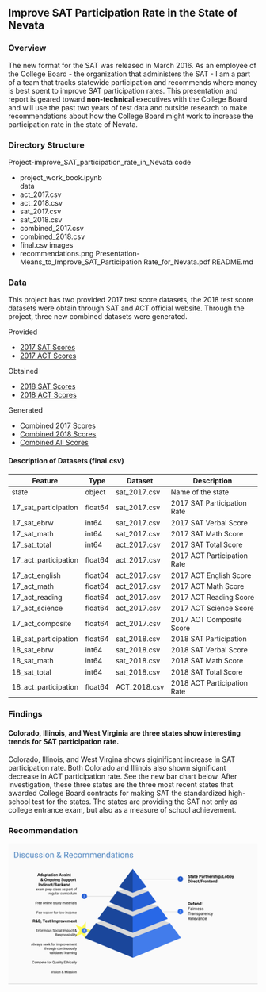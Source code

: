 ## Improve SAT Participation Rate in the State of Nevata

### Overview
The new format for the SAT was released in March 2016. As an employee of the College Board - the organization that administers
the SAT - I am a part of a team that tracks statewide participation and recommends where money is best spent to improve SAT
participation rates. This presentation and report is geared toward **non-technical** executives with the College Board
and will use the past two years of test data and outside research to make recommendations about how the College Board might work to increase the participation rate in the state of Nevata.

### Directory Structure
Project-improve_SAT_participation_rate_in_Nevata
code
- project_work_book.ipynb     
data
- act_2017.csv
- act_2018.csv
- sat_2017.csv
- sat_2018.csv
- combined_2017.csv
- combined_2018.csv
- final.csv
images
- recommendations.png
Presentation-Means_to_Improve_SAT_Participation Rate_for_Nevata.pdf
README.md

### Data
This project has two provided 2017 test score datasets, the 2018 test score datasets were obtain through SAT and ACT official
website. Through the project, three new combined datasets were generated.

Provided
- [2017 SAT Scores](./data/sat_2017.csv)
- [2017 ACT Scores](./data/act_2017.csv)

Obtained
- [2018 SAT Scores](./data/sat_2018.csv)
- [2018 ACT Scores](./data/ACT_2018.csv)

Generated
- [Combined 2017 Scores](./data/combined_2017.csv)
- [Combined 2018 Scores](./data/combined_2018.csv)
- [Combined All Scores](./data/final.csv)

#### Description of Datasets (final.csv)
| Feature              | Type    | Dataset      | Description                 |
|----------------------|---------|--------------|-----------------------------|
| state                | object  | sat_2017.csv | Name of the state           |
| 17_sat_participation | float64 | sat_2017.csv | 2017 SAT Participation Rate |
| 17_sat_ebrw          | int64   | sat_2017.csv | 2017 SAT Verbal Score       |
| 17_sat_math          | int64   | sat_2017.csv | 2017 SAT Math Score         |
| 17_sat_total         | int64   | act_2017.csv | 2017 SAT Total Score        |
| 17_act_participation | float64 | act_2017.csv | 2017 ACT Participation Rate |
| 17_act_english       | float64 | act_2017.csv | 2017 ACT English Score      |
| 17_act_math          | float64 | act_2017.csv | 2017 ACT Math Score         |
| 17_act_reading       | float64 | act_2017.csv | 2017 ACT Reading Score      |
| 17_act_science       | float64 | act_2017.csv | 2017 ACT Science Score      |
| 17_act_composite     | float64 | act_2017.csv | 2017 ACT Composite Score    |
| 18_sat_participation | float64 | sat_2018.csv | 2018 SAT Participation      |
| 18_sat_ebrw          | int64   | sat_2018.csv | 2018 SAT Verbal Score       |
| 18_sat_math          | int64   | sat_2018.csv | 2018 SAT Math Score         |
| 18_sat_total         | int64   | sat_2018.csv | 2018 SAT Total Score        |
| 18_act_participation | float64 | ACT_2018.csv | 2018 ACT Participation Rate |

### Findings
#### Colorado, Illinois, and West Virginia are three states show interesting trends for SAT participation rate.
Colorado, Illinois, and West Virgina shows siginificant increase in SAT participation rate. Both Colorado and Illinois also shown significant decrease in ACT participation rate. See the new bar chart below. After investigation, these three states are the three most recent states that awarded College Board contracts for making SAT the standardized high-school test for the states. The states are providing the SAT not only as college entrance exam, but also as a measure of school achievement.

### Recommendation
![Recommendations](./image/recommendations.png)
